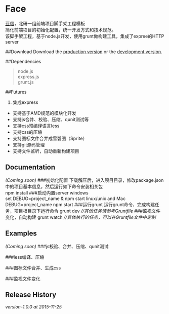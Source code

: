 Face
===
[亚信](http://www.asiainfo.com)，北研一组前端项目脚手架工程模板  
简化前端项目的初始化配置，统一开发方式和技术规范。  
该脚手架工程，基于node.js开发，使用grunt做构建工具，集成了expree的HTTP server

##Download
Download the [production version][min] or the [development version][max].

[min]: https://raw.github.com/wu/face/master/dist/face.min.js
[max]: https://raw.github.com/wu/face/master/dist/face.js

##Dependencies
> node.js  
> express.js  
> grunt.js  

##Futures
1. 集成express
* 支持基于AMD规范的模块化开发
* 支持js合并、校验、压缩、qunit测试等
* 支持css预编译语言less
* 支持css的压缩
* 支持图标文件合并成雪碧图（Sprite）
* 支持git源码管理
* 支持文件监听，自动重新构建项目


## Documentation
_(Coming soon)_
###初始化配置
下载解压后，进入项目目录，修改package.json中的项目基本信息，然后运行如下命令安装相关包  
    npm install
###启动内置server
windows  
    set DEBUG=project_name & npm start
linux/unix and Mac  
    DEBUG=project_name npm start
###运行grunt
运行grunt命令，完成构建任务，项目根目录下运行命令
    grunt dev *//其他任务请参考Gruntfile*
###监视文件变化，自动构建
    grunt watch *//具体执行的任务，可以在Gruntfile文件中定制*

## Examples
_(Coming soon)_
###js校验、合并、压缩、qunit测试

###less编译、压缩

###图标文件合并、生成css

###监视文件变化

## Release History
_version-1.0.0 at 2015-11-25_
